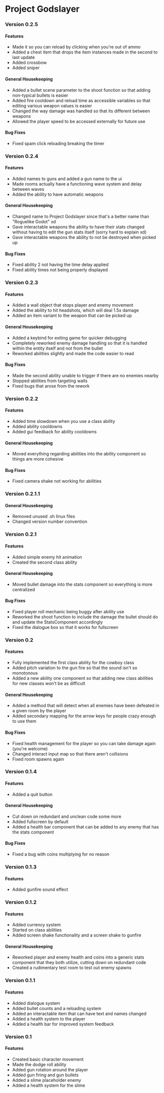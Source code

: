 # Project Godslayer
### Version 0.2.5
#### Features
- Made it so you can reload by clicking when you're out of ammo
- Added a chest item that drops the item instances made in the second to last update
- Added crossbow
- Added sniper
#### General Housekeeping
- Added a bullet scene parameter to the shoot function so that adding non-typical bullets is easier
- Added fire cooldown and reload time as accessible variables so that editing various weapon values is easier
- Changed the way damage was handled so that its different between weapons
- Allowed the player speed to be accessed externally for future use
#### Bug Fixes
- Fixed spam click reloading breaking the timer

### Version 0.2.4
#### Features
- Added names to guns and added a gun name to the ui
- Made rooms actually have a functioning wave system and delay between waves
- Added the ability to have automatic weapons
#### General Housekeeping
- Changed name to Project Godslayer since that's a better name than "Roguelike Godot" xd
- Gave interactable weapons the ability to have their stats changed without having to edit the gun stats itself (sorry hard to explain xd)
- Gave interactable weapons the ability to not be destroyed when picked up
#### Bug Fixes
- Fixed ability 2 not having the time delay applied
- Fixed ability times not being properly displayed

### Version 0.2.3
#### Features
- Added a wall object that stops player and enemy movement
- Added the ability to hit headshots, which will deal 1.5x damage
- Added an item variant to the weapon that can be picked up
#### General Housekeeping
- Added a keybind for exiting game for quicker debugging
- Completely reworked enemy damage handling so that it is handled within the entity itself and not from the bullet
- Reworked abilities slightly and made the code easier to read
#### Bug Fixes
- Made the second ability unable to trigger if there are no enemies nearby
- Stopped abilities from targeting walls
- Fixed bugs that arose from the rework

### Version 0.2.2
#### Features
- Added time slowdown when you use a class ability
- Added ability cooldowns
- Added gui feedback for ability cooldowns
#### General Housekeeping
- Moved everything regarding abilities into the ability component so things are more cohesive
#### Bug Fixes
- Fixed camera shake not working for abilities

### Version 0.2.1.1
#### General Housekeeping
- Removed unused .sh linux files
- Changed version number convention

### Version 0.2.1
#### Features
- Added simple enemy hit animation
- Created the second class ability
#### General Housekeeping
- Moved bullet damage into the stats component so everything is more centralized
#### Bug Fixes
- Fixed player roll mechanic being buggy after ability use
- Reworked the shoot function to include the damage the bullet should do and update the StatsComponent accordingly
- Fixed the dialogue box so that it works for fullscreen

### Version 0.2
#### Features
- Fully implemented the first class ability for the cowboy class
- Added pitch variation to the gun fire so that the sound isn't so monotonous
- Added a new ability one component so that adding new class abilities for new classes won't be as difficult
#### General Housekeeping
- Added a method that will detect when all enemies have been defeated in a given room by the player
- Added secondary mapping for the arrow keys for people crazy enough to use them
#### Bug Fixes
- Fixed health management for the player so you can take damage again (you're welcome)
- Changed interact input map so that there aren't collisions
- Fixed room spawns again

### Version 0.1.4
#### Features 
- Added a quit button
#### General Housekeeping
- Cut down on redundant and unclean code some more
- Added fullscreen by default
- Added a health bar component that can be added to any enemy that has the stats component
#### Bug Fixes
- Fixed a bug with coins multiplying for no reason

### Version 0.1.3
#### Features
- Added gunfire sound effect

### Version 0.1.2
#### Features
- Added currency system
- Started on class abilities
- Added screen shake functionality and a screen shake to gunfire
#### General Housekeeping
- Reworked player and enemy health and coins into a generic stats component that they both utilize, cutting down on redundant code
- Created a rudimentary test room to test out enemy spawns

### Version 0.1.1
#### Features
- Added dialogue system
- Added bullet counts and a reloading system
- Added an interactable item that can have text and names changed
- Added a health system to the player
- Added a health bar for improved system feedback

### Version 0.1
#### Features
- Created basic character movement
- Made the dodge roll ability
- Added gun rotation around the player
- Added gun firing and gun bullets
- Added a slime placeholder enemy
- Added a health system for the slime
